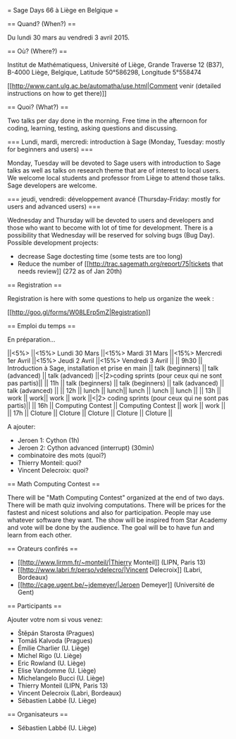 = Sage Days 66 à Liège en Belgique =

== Quand? (When?) ==

Du lundi 30 mars au vendredi 3 avril 2015.

== Où? (Where?) ==

Institut de Mathématiquess,
Université of Liège,
Grande Traverse 12 (B37),
B-4000 Liège, Belgique,
Latitude 50°586298, Longitude 5°558474

[[http://www.cant.ulg.ac.be/automatha/use.html|Comment venir (detailed instructions on how to get there)]]

== Quoi? (What?) ==

Two talks per day done in the morning. Free time in the afternoon for coding, learning, testing, asking questions and discussing.

=== Lundi, mardi, mercredi: introduction à Sage (Monday, Tuesday: mostly for beginners and users) ===

Monday, Tuesday will be devoted to Sage users with introduction to Sage talks as well as talks on research theme that are of interest to local users. We welcome local students and professor from Liège to attend those talks. Sage developers are welcome.

=== jeudi, vendredi: développement avancé (Thursday-Friday: mostly for users and advanced users) ===

Wednesday and Thursday will be devoted to users and developers and those who want to become with lot of time for development. There is a possibility that Wednesday will be reserved for solving bugs (Bug Day). Possible development projects:

 - decrease Sage doctesting time (some tests are too long)
 - Reduce the number of [[http://trac.sagemath.org/report/75|tickets that needs review]] (272 as of Jan 20th)

== Registration ==

Registration is here with some questions to help us organize the week :

   [[http://goo.gl/forms/W08LErp5mZ|Registration]]

== Emploi du temps  ==

En préparation...

||<5%>   ||<15%> Lundi 30 Mars ||<15%> Mardi 31 Mars ||<15%> Mercredi 1er Avril ||<15%> Jeudi 2 Avril ||<15%> Vendredi 3 Avril ||
|| 9h30  || Introduction à Sage, installation et prise en main || talk (beginners) || talk (advanced) || talk (advanced) ||<|2>coding sprints (pour ceux qui ne sont pas partis)||
|| 11h   || talk (beginners) || talk (beginners) || talk (advanced) || talk (advanced) ||
|| 12h   || lunch || lunch|| lunch || lunch || lunch ||
|| 13h   || work || work|| work || work ||<|2> coding sprints (pour ceux qui ne sont pas partis)||
|| 16h   || Computing Contest || Computing Contest || work || work ||
|| 17h   || Cloture || Cloture || Cloture || Cloture || Cloture ||

A ajouter:

 * Jeroen 1: Cython (1h)
 * Jeroen 2: Cython advanced (interrupt) (30min)
 * combinatoire des mots (quoi?)
 * Thierry Monteil: quoi?
 * Vincent Delecroix: quoi?

== Math Computing Contest ==

There will be "Math Computing Contest" organized at the end of two days. There will be math quiz involving computations. There will be prices for the fastest and nicest solutions and also for participation. People may use whatever software they want. The show will be inspired from Star Academy and vote will be done by the audience. The goal will be to have fun and learn from each other.

== Orateurs confirés ==

 * [[http://www.lirmm.fr/~monteil/|Thierry Monteil]] (LIPN, Paris 13)
 * [[http://www.labri.fr/perso/vdelecro/|Vincent Delecroix]] (Labri, Bordeaux)
 * [[http://cage.ugent.be/~jdemeyer/|Jeroen Demeyer]] (Université de Gent)

== Participants ==

Ajouter votre nom si vous venez:

 * Štěpán Starosta (Pragues)
 * Tomáš Kalvoda (Pragues)
 * Émilie Charlier (U. Liège)
 * Michel Rigo (U. Liège)
 * Eric Rowland (U. Liège)
 * Elise Vandomme (U. Liège)
 * Michelangelo Bucci (U. Liège)
 * Thierry Monteil (LIPN, Paris 13)
 * Vincent Delecroix (Labri, Bordeaux)
 * Sébastien Labbé (U. Liège)

== Organisateurs ==

 * Sébastien Labbé (U. Liège)
